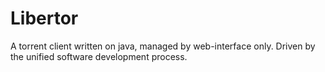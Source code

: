 # Libertor
A torrent client written on java, managed by web-interface only. Driven by the unified software development process.
